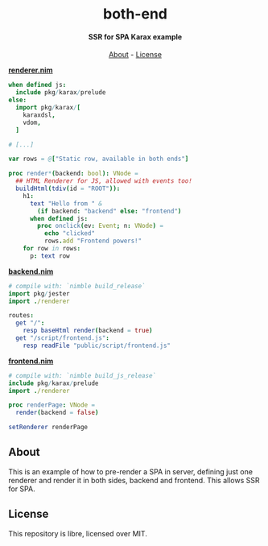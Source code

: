 <div align="center">

# **both-end**

#### SSR for SPA Karax example

[About](#about) - [License](#license)

</div>

[**renderer.nim**](src/renderer.nim)

```nim
when defined js:
  include pkg/karax/prelude
else:
  import pkg/karax/[
    karaxdsl,
    vdom,
  ]

# [...]

var rows = @["Static row, available in both ends"]

proc render*(backend: bool): VNode =
  ## HTML Renderer for JS, allowed with events too!
  buildHtml(tdiv(id = "ROOT")):
    h1:
      text "Hello from " &
        (if backend: "backend" else: "frontend")
      when defined js:
        proc onclick(ev: Event; n: VNode) =
          echo "clicked"
          rows.add "Frontend powers!"
    for row in rows:
      p: text row
```

[**backend.nim**](src/backend.nim)

```nim
# compile with: `nimble build_release`
import pkg/jester
import ./renderer

routes:
  get "/":
    resp baseHtml render(backend = true)
  get "/script/frontend.js":
    resp readFile "public/script/frontend.js"
```

[**frontend.nim**](src/frontend.nim)

```nim
# compile with: `nimble build_js_release`
include pkg/karax/prelude
import ./renderer

proc renderPage: VNode =
  render(backend = false)

setRenderer renderPage
```

## About

This is an example of how to pre-render a SPA in server, defining just one
renderer and render it in both sides, backend and frontend.
This allows SSR for SPA.

## License

This repository is libre, licensed over MIT.
